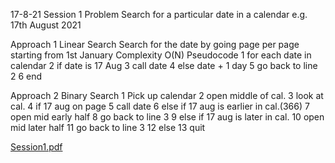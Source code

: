 17-8-21 Session 1
Problem
Search for a particular date in  a calendar
e.g. 17th August 2021

Approach 1 Linear Search
Search for the date by going page per page starting from 1st January
Complexity O(N)
Pseudocode
1 for each date in calendar
2   if date is 17 Aug
3   call date
4 else date + 1 day
5   go back to line 2
6 end

Approach 2 Binary Search
1 Pick up calendar
2 open middle of cal.
3 look at cal.
4 if 17 aug on page
5   call date
6 else if 17 aug is earlier in cal.(366)
7   open mid early half
8   go back to line 3
9 else if 17 aug is later in cal.
10  open mid later half
11  go back to line 3
12 else
13 quit

[Session1.pdf](https://github.com/Vein7900/Session-1/files/6999833/Session1.pdf)


